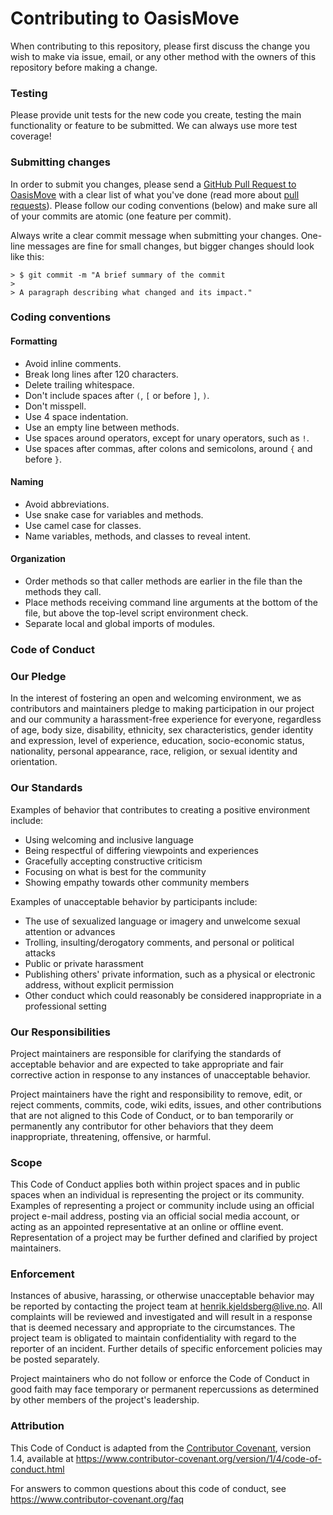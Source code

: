 # Contributing to OasisMove

When contributing to this repository, please first discuss the change you wish to make via issue,
email, or any other method with the owners of this repository before making a change. 

### Testing 

Please provide unit tests for the new code you create, testing the main functionality or feature to be submitted. We can always use more test coverage! 

### Submitting changes

In order to submit you changes, please send a [GitHub Pull Request to OasisMove](https://github.com/KVSlab/OasisMove/pull/new/master) with a clear list of what you've done (read more about [pull requests](http://help.github.com/pull-requests/)). Please follow our coding conventions (below) and make sure all of your commits are atomic (one feature per commit).

Always write a clear commit message when submitting your changes. One-line messages are fine for small changes, but bigger changes should look like this:

    > $ git commit -m "A brief summary of the commit
    > 
    > A paragraph describing what changed and its impact."

### Coding conventions

#### Formatting 
  * Avoid inline comments.
  * Break long lines after 120 characters.
  * Delete trailing whitespace.
  * Don't include spaces after `(`, `[` or before `]`, `)`.
  * Don't misspell.
  * Use 4 space indentation.
  * Use an empty line between methods.
  * Use spaces around operators, except for unary operators, such as `!`.
  * Use spaces after commas, after colons and semicolons, around `{` and before
  `}`.

#### Naming
  * Avoid abbreviations.
  * Use snake case for variables and methods.
  * Use camel case for classes.
  * Name variables, methods, and classes to reveal intent.

#### Organization
  * Order methods so that caller methods are earlier in the file than the methods
  they call.
  * Place methods receiving command line arguments at the bottom of the file, but above the top-level script environment check.
  * Separate local and global imports of modules.

### Code of Conduct

### Our Pledge

In the interest of fostering an open and welcoming environment, we as
contributors and maintainers pledge to making participation in our project and
our community a harassment-free experience for everyone, regardless of age, body
size, disability, ethnicity, sex characteristics, gender identity and expression,
level of experience, education, socio-economic status, nationality, personal
appearance, race, religion, or sexual identity and orientation.

### Our Standards

Examples of behavior that contributes to creating a positive environment
include:

  * Using welcoming and inclusive language
  * Being respectful of differing viewpoints and experiences
  * Gracefully accepting constructive criticism
  * Focusing on what is best for the community
  * Showing empathy towards other community members

Examples of unacceptable behavior by participants include:

  * The use of sexualized language or imagery and unwelcome sexual attention or
  advances
  * Trolling, insulting/derogatory comments, and personal or political attacks
  * Public or private harassment
  * Publishing others' private information, such as a physical or electronic
  address, without explicit permission
  * Other conduct which could reasonably be considered inappropriate in a
  professional setting

### Our Responsibilities

Project maintainers are responsible for clarifying the standards of acceptable
behavior and are expected to take appropriate and fair corrective action in
response to any instances of unacceptable behavior.

Project maintainers have the right and responsibility to remove, edit, or
reject comments, commits, code, wiki edits, issues, and other contributions
that are not aligned to this Code of Conduct, or to ban temporarily or
permanently any contributor for other behaviors that they deem inappropriate,
threatening, offensive, or harmful.

### Scope

This Code of Conduct applies both within project spaces and in public spaces
when an individual is representing the project or its community. Examples of
representing a project or community include using an official project e-mail
address, posting via an official social media account, or acting as an appointed
representative at an online or offline event. Representation of a project may be
further defined and clarified by project maintainers.

### Enforcement

Instances of abusive, harassing, or otherwise unacceptable behavior may be
reported by contacting the project team at henrik.kjeldsberg@live.no. All
complaints will be reviewed and investigated and will result in a response that
is deemed necessary and appropriate to the circumstances. The project team is
obligated to maintain confidentiality with regard to the reporter of an incident.
Further details of specific enforcement policies may be posted separately.

Project maintainers who do not follow or enforce the Code of Conduct in good
faith may face temporary or permanent repercussions as determined by other
members of the project's leadership.

### Attribution

This Code of Conduct is adapted from the [Contributor Covenant][homepage], version 1.4,
available at https://www.contributor-covenant.org/version/1/4/code-of-conduct.html

For answers to common questions about this code of conduct, see
https://www.contributor-covenant.org/faq

[homepage]: https://www.contributor-covenant.org

